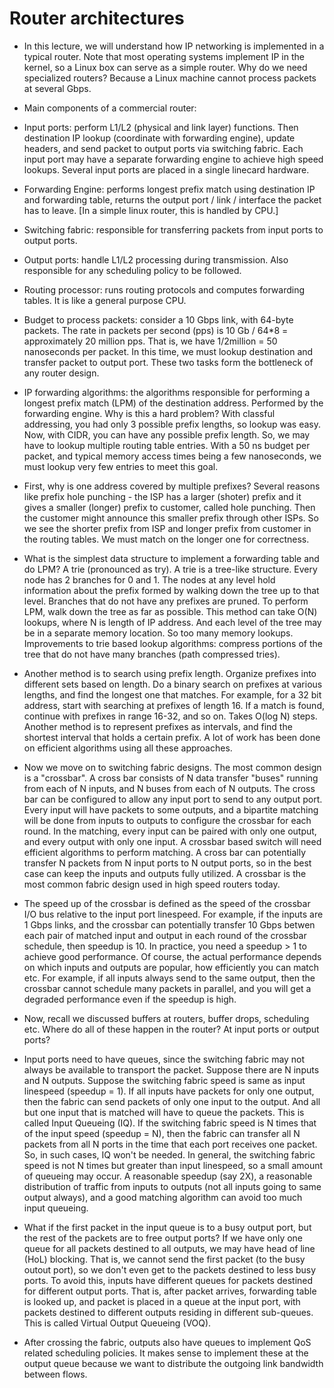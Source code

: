 Router architectures
=====================

* In this lecture, we will understand how IP networking is implemented
  in a typical router. Note that most operating systems implement IP in the
  kernel, so a Linux box can serve as a simple router. Why
  do we need specialized routers? Because a Linux machine cannot
  process packets at several Gbps.

* Main components of a commercial router:

- Input ports: perform L1/L2 (physical and link layer) functions. Then
  destination IP lookup (coordinate with forwarding engine), update
  headers, and send packet to output ports via switching fabric. Each
  input port may have a separate forwarding engine to achieve high
  speed lookups. Several input ports are placed in a single linecard
  hardware.

- Forwarding Engine: performs longest prefix match using destination
  IP and forwarding table, returns the output port / link / interface
  the packet has to leave. [In a simple linux router, this is handled
  by CPU.]

- Switching fabric: responsible for transferring packets from input
  ports to output ports.

- Output ports: handle L1/L2 processing during transmission. Also
  responsible for any scheduling policy to be followed.

- Routing processor: runs routing protocols and computes forwarding
  tables. It is like a general purpose CPU.

* Budget to process packets: consider a 10 Gbps link, with 64-byte
  packets. The rate in packets per second (pps) is 10 Gb / 64*8 =
  approximately 20 million pps. That is, we have 1/2million = 50
  nanoseconds per packet. In this time, we must lookup destination and
  transfer packet to output port. These two tasks form the bottleneck
  of any router design.

* IP forwarding algorithms: the algorithms responsible for performing
  a longest prefix match (LPM) of the destination address. Performed
  by the forwarding engine. Why is this a hard problem? With classful
  addressing, you had only 3 possible prefix lengths, so lookup was
  easy. Now, with CIDR, you can have any possible prefix length. So,
  we may have to lookup multiple routing table entries. With a 50 ns
  budget per packet, and typical memory access times being a few
  nanoseconds, we must lookup very few entries to meet this goal. 

* First, why is one address covered by multiple prefixes? Several
  reasons like prefix hole punching - the ISP has a larger (shoter)
  prefix and it gives a smaller (longer) prefix to customer, called
  hole punching. Then the customer might announce this smaller prefix
  through other ISPs. So we see the shorter prefix from ISP and longer
  prefix from customer in the routing tables. We must match on the
  longer one for correctness.

* What is the simplest data structure to implement a forwarding table
  and do LPM? A trie (pronounced as try). A trie is a tree-like
  structure. Every node has 2 branches for 0 and 1. The nodes at any
  level hold information about the prefix formed by walking down the
  tree up to that level. Branches that do not have any prefixes are
  pruned. To perform LPM, walk down the tree as far as possible. This
  method can take O(N) lookups, where N is length of IP address. And
  each level of the tree may be in a separate memory location. So too
  many memory lookups. Improvements to trie based lookup algorithms:
  compress portions of the tree that do not have many branches (path
  compressed tries).

* Another method is to search using prefix length. Organize prefixes
  into different sets based on length. Do a binary search on prefixes
  at various lengths, and find the longest one that matches. For
  example, for a 32 bit address, start with searching at prefixes of
  length 16. If a match is found, continue with prefixes in range
  16-32, and so on. Takes O(log N) steps. Another method is to
  represent prefixes as intervals, and find the shortest interval that
  holds a certain prefix. A lot of work has been done on efficient
  algorithms using all these approaches.

* Now we move on to switching fabric designs. The most common design
  is a "crossbar". A cross bar consists of N data transfer "buses"
  running from each of N inputs, and N buses from each of N
  outputs. The cross bar can be configured to allow any input port to
  send to any output port. Every input will have packets to some
  outputs, and a bipartite matching will be done from inputs to
  outputs to configure the crossbar for each round. In the matching,
  every input can be paired with only one output, and every output
  with only one input. A crossbar based switch will need efficient
  algorithms to perform matching. A cross bar can potentially transfer
  N packets from N input ports to N output ports, so in the best case
  can keep the inputs and outputs fully utilized. A crossbar is the
  most common fabric design used in high speed routers today.

* The speed up of the crossbar is defined as the speed of the crossbar
  I/O bus relative to the input port linespeed. For example, if the
  inputs are 1 Gbps links, and the crossbar can potentially transfer
  10 Gbps betwen each pair of matched input and output in each round
  of the crossbar schedule, then speedup is 10. In practice, you need
  a speedup > 1 to achieve good performance. Of course, the actual
  performance depends on which inputs and outputs are popular, how
  efficiently you can match etc. For example, if all inputs always
  send to the same output, then the crossbar cannot schedule many
  packets in parallel, and you will get a degraded performance even if
  the speedup is high.

* Now, recall we discussed buffers at routers, buffer drops,
  scheduling etc. Where do all of these happen in the router? At input
  ports or output ports? 

- Input ports need to have queues, since the switching fabric may not
  always be available to transport the packet. Suppose there are N
  inputs and N outputs. Suppose the switching fabric speed is same as
  input linespeed (speedup = 1). If all inputs have packets for only
  one output, then the fabric can send packets of only one input to
  the output. And all but one input that is matched will have to queue
  the packets. This is called Input Queueing (IQ). If the switching
  fabric speed is N times that of the input speed (speedup = N), then
  the fabric can transfer all N packets from all N ports in the time
  that each port receives one packet. So, in such cases, IQ won't be
  needed. In general, the switching fabric speed is not N times but
  greater than input linespeed, so a small amount of queueing may
  occur. A reasonable speedup (say 2X), a reasonable distribution of
  traffic from inputs to outputs (not all inputs going to same output
  always), and a good matching algorithm can avoid too much input
  queueing.

- What if the first packet in the input queue is to a busy output
  port, but the rest of the packets are to free output ports? If we
  have only one queue for all packets destined to all outputs, we may
  have head of line (HoL) blocking. That is, we cannot send the first
  packet (to the busy outout port), so we don't even get to the
  packets destined to less busy ports. To avoid this, inputs have
  different queues for packets destined for different output
  ports. That is, after packet arrives, forwarding table is looked up,
  and packet is placed in a queue at the input port, with packets
  destined to different outputs residing in different sub-queues. This
  is called Virtual Output Queueing (VOQ).

- After crossing the fabric, outputs also have queues to implement QoS
  related scheduling policies. It makes sense to implement
  these at the output queue because we want to distribute the outgoing
  link bandwidth between flows. 
